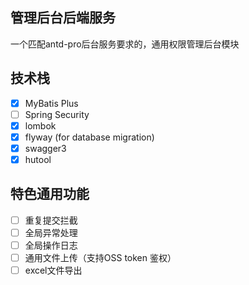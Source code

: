 ## 管理后台后端服务

一个匹配antd-pro后台服务要求的，通用权限管理后台模块

## 技术栈
- [x] MyBatis Plus
- [ ] Spring Security
- [x] lombok
- [x] flyway (for database migration)
- [x] swagger3
- [x] hutool

## 特色通用功能
- [ ] 重复提交拦截
- [ ] 全局异常处理
- [ ] 全局操作日志
- [ ] 通用文件上传（支持OSS token 鉴权）
- [ ] excel文件导出